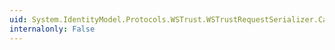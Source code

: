```yaml
---
uid: System.IdentityModel.Protocols.WSTrust.WSTrustRequestSerializer.CanRead(System.Xml.XmlReader)
internalonly: False
---
```


